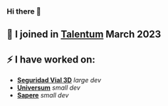 ### Hi there 👋

🌱 I joined in [Talentum](https://github.com/TalentumLAB) March 2023
--
⚡ I have worked on:
--
- [**Seguridad Vial 3D**](https://github.com/TalentumLAB/sapere-aude-unity) _large dev_
- [**Universum**](https://github.com/TalentumLAB/Universum) _small dev_
- [**Sapere**](https://github.com/TalentumLAB/SeguridadVial3D) _small dev_

